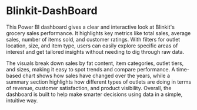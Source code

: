 # Blinkit-DashBoard

This Power BI dashboard gives a clear and interactive look at Blinkit's grocery sales performance. It highlights key metrics like total sales, average sales, number of items sold, and customer ratings. With filters for outlet location, size, and item type, users can easily explore specific areas of interest and get tailored insights without needing to dig through raw data.

The visuals break down sales by fat content, item categories, outlet tiers, and sizes, making it easy to spot trends and compare performance. A time-based chart shows how sales have changed over the years, while a summary section highlights how different types of outlets are doing in terms of revenue, customer satisfaction, and product visibility. Overall, the dashboard is built to help make smarter decisions using data in a simple, intuitive way.

